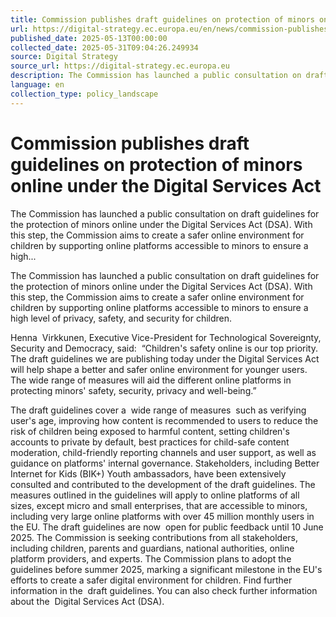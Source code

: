 ```yaml
---
title: Commission publishes draft guidelines on protection of minors online under the Digital Services Act
url: https://digital-strategy.ec.europa.eu/en/news/commission-publishes-draft-guidelines-protection-minors-online-under-digital-services-act
published_date: 2025-05-13T00:00:00
collected_date: 2025-05-31T09:04:26.249934
source: Digital Strategy
source_url: https://digital-strategy.ec.europa.eu
description: The Commission has launched a public consultation on draft guidelines for the protection of minors online under the Digital Services Act (DSA). With this step, the Commission aims to create a safer online environment for children by supporting online platforms accessible to minors to ensure a high...
language: en
collection_type: policy_landscape
---
```


# Commission publishes draft guidelines on protection of minors online under the Digital Services Act

The Commission has launched a public consultation on draft guidelines for the protection of minors online under the Digital Services Act (DSA). With this step, the Commission aims to create a safer online environment for children by supporting online platforms accessible to minors to ensure a high...

The Commission has launched a public consultation on draft guidelines for the protection of minors online under the Digital Services Act (DSA). With this step, the Commission aims to create a safer online environment for children by supporting online platforms accessible to minors to ensure a high level of privacy, safety, and security for children. 
 
 Henna  Virkkunen, Executive Vice-President for Technological Sovereignty, Security and Democracy, said:  
 “Children's safety online is our top priority. The draft guidelines we are publishing today under the Digital Services Act will help shape a better and safer online environment for younger users. The wide range of measures will aid the different online platforms in protecting minors' safety, security, privacy and well-being.” 
 
 The draft guidelines cover a  wide range of measures  such as verifying user's age, improving how content is recommended to users to reduce the risk of children being exposed to harmful content, setting children's accounts to private by default, best practices for child-safe content moderation, child-friendly reporting channels and user support, as well as guidance on platforms' internal governance. 
 Stakeholders, including Better Internet for Kids (BIK+) Youth ambassadors, have been extensively consulted and contributed to the development of the draft guidelines. The measures outlined in the guidelines will apply to online platforms of all sizes, except micro and small enterprises, that are accessible to minors, including very large online platforms with over 45 million monthly users in the EU. 
 The draft guidelines are now  open for public feedback until 10 June 2025. The Commission is seeking contributions from all stakeholders, including children, parents and guardians, national authorities, online platform providers, and experts. 
 The Commission plans to adopt the guidelines before summer 2025, marking a significant milestone in the EU's efforts to create a safer digital environment for children. 
 Find further information in the  draft guidelines. 
 You can also check further information about the  Digital Services Act (DSA).